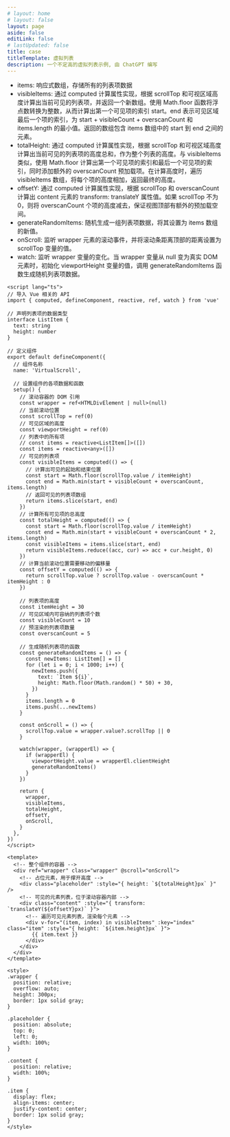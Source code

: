 ```yaml
---
# layout: home
# layout: false
layout: page
aside: false
editLink: false
# lastUpdated: false
title: case
titleTemplate: 虚拟列表
description: 一个不定高的虚拟列表示例, 由 ChatGPT 编写
---
```


<script setup>
import VirtualScroll from '../components/VirtualScroll.vue'
</script>

<VirtualScroll />

- items: 响应式数组，存储所有的列表项数据
- visibleItems: 通过 computed 计算属性实现，根据 scrollTop 和可视区域高度计算出当前可见的列表项，并返回一个新数组。使用 Math.floor 函数将浮点数转换为整数，从而计算出第一个可见项的索引 start。end 表示可见区域最后一个项的索引，为 start + visibleCount + overscanCount 和 items.length 的最小值。返回的数组包含 items 数组中的 start 到 end 之间的元素。
- totalHeight: 通过 computed 计算属性实现，根据 scrollTop 和可视区域高度计算出当前可见的列表项的高度总和，作为整个列表的高度。与 visibleItems 类似，使用 Math.floor 计算出第一个可见项的索引和最后一个可见项的索引，同时添加额外的 overscanCount 预加载项。在计算高度时，遍历 visibleItems 数组，将每个项的高度相加，返回最终的高度。
- offsetY: 通过 computed 计算属性实现，根据 scrollTop 和 overscanCount 计算出 content 元素的 transform: translateY 属性值。如果 scrollTop 不为 0，则将 overscanCount 个项的高度减去，保证视图顶部有额外的预加载空间。
- generateRandomItems: 随机生成一组列表项数据，将其设置为 items 数组的新值。
- onScroll: 监听 wrapper 元素的滚动事件，并将滚动条距离顶部的距离设置为 scrollTop 变量的值。
- watch: 监听 wrapper 变量的变化。当 wrapper 变量从 null 变为真实 DOM 元素时，初始化 viewportHeight 变量的值，调用 generateRandomItems 函数生成随机列表项数据。

```vue
<script lang="ts">
// 导入 Vue 相关的 API
import { computed, defineComponent, reactive, ref, watch } from 'vue'

// 声明列表项的数据类型
interface ListItem {
  text: string
  height: number
}

// 定义组件
export default defineComponent({
  // 组件名称
  name: 'VirtualScroll',

  // 设置组件的各项数据和函数
  setup() {
    // 滚动容器的 DOM 引用
    const wrapper = ref<HTMLDivElement | null>(null)
    // 当前滚动位置
    const scrollTop = ref(0)
    // 可见区域的高度
    const viewportHeight = ref(0)
    // 列表中的所有项
    // const items = reactive<ListItem[]>([])
    const items = reactive<any>([])
    // 可见的列表项
    const visibleItems = computed(() => {
      // 计算出可见的起始和结束位置
      const start = Math.floor(scrollTop.value / itemHeight)
      const end = Math.min(start + visibleCount + overscanCount, items.length)
      // 返回可见的列表项数组
      return items.slice(start, end)
    })
    // 计算所有可见项的总高度
    const totalHeight = computed(() => {
      const start = Math.floor(scrollTop.value / itemHeight)
      const end = Math.min(start + visibleCount + overscanCount * 2, items.length)
      const visibleItems = items.slice(start, end)
      return visibleItems.reduce((acc, cur) => acc + cur.height, 0)
    })
    // 计算当前滚动位置需要移动的偏移量
    const offsetY = computed(() => {
      return scrollTop.value ? scrollTop.value - overscanCount * itemHeight : 0
    })

    // 列表项的高度
    const itemHeight = 30
    // 可见区域内可容纳的列表项个数
    const visibleCount = 10
    // 预渲染的列表项数量
    const overscanCount = 5

    // 生成随机列表项的函数
    const generateRandomItems = () => {
      const newItems: ListItem[] = []
      for (let i = 0; i < 1000; i++) {
        newItems.push({
          text: `Item ${i}`,
          height: Math.floor(Math.random() * 50) + 30,
        })
      }
      items.length = 0
      items.push(...newItems)
    }

    const onScroll = () => {
      scrollTop.value = wrapper.value?.scrollTop || 0
    }

    watch(wrapper, (wrapperEl) => {
      if (wrapperEl) {
        viewportHeight.value = wrapperEl.clientHeight
        generateRandomItems()
      }
    })

    return {
      wrapper,
      visibleItems,
      totalHeight,
      offsetY,
      onScroll,
    }
  },
})
</script>

<template>
  <!-- 整个组件的容器 -->
  <div ref="wrapper" class="wrapper" @scroll="onScroll">
    <!-- 占位元素，用于撑开高度 -->
    <div class="placeholder" :style="{ height: `${totalHeight}px` }" />
    <!-- 可见的元素列表，位于滚动容器内部 -->
    <div class="content" :style="{ transform: `translateY(${offsetY}px)` }">
      <!-- 遍历可见元素列表，渲染每个元素 -->
      <div v-for="(item, index) in visibleItems" :key="index" class="item" :style="{ height: `${item.height}px` }">
        {{ item.text }}
      </div>
    </div>
  </div>
</template>

<style>
.wrapper {
  position: relative;
  overflow: auto;
  height: 300px;
  border: 1px solid gray;
}

.placeholder {
  position: absolute;
  top: 0;
  left: 0;
  width: 100%;
}

.content {
  position: relative;
  width: 100%;
}

.item {
  display: flex;
  align-items: center;
  justify-content: center;
  border: 1px solid gray;
}
</style>
```
